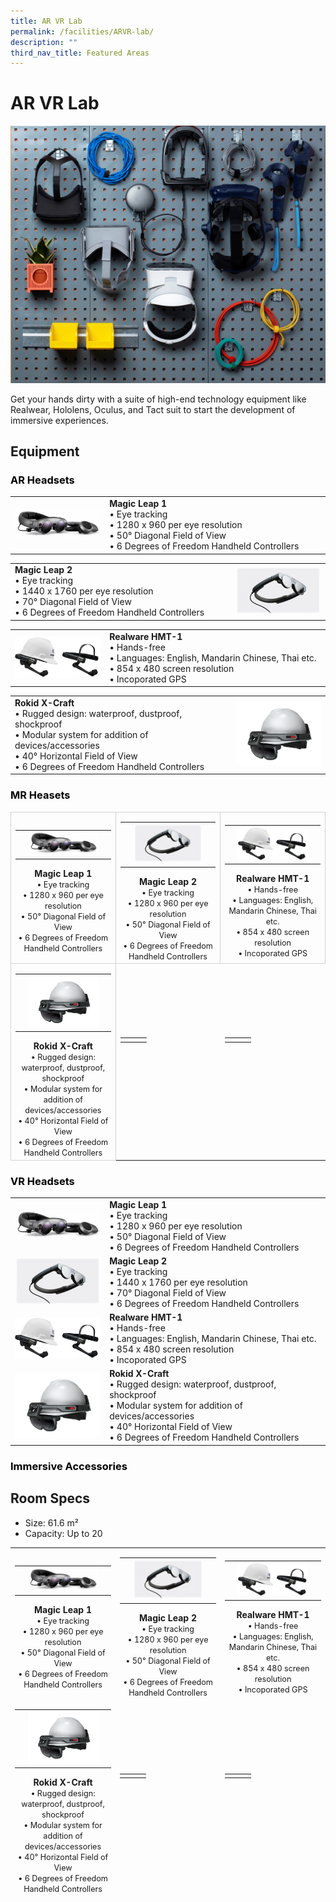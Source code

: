 ```yaml
---
title: AR VR Lab
permalink: /facilities/ARVR-lab/
description: ""
third_nav_title: Featured Areas
---
```


# AR VR Lab
![Equipment Wall](/images/Facilities/AR%20VR%20Lab/ARVR.jpg)

Get your hands dirty with a suite of high-end technology equipment like Realwear, Hololens, Oculus, and Tact suit to start the development of immersive experiences.
## Equipment

<h3 style="color: black">AR Headsets</h3>
   
<table>
	<tr>
		<td style="width:30%"><img src="/images/Facilities/AR%20VR%20Lab/AR%20Headset%20Magic%20Leap%201.png"></td>
		<td  style="width:70%"><b>Magic Leap 1</b>
			<br>• Eye tracking 
			<br>• 1280 x 960 per eye resolution
			<br>• 50° Diagonal Field of View
			<br>• 6 Degrees of Freedom Handheld Controllers
		</td>
	</tr>
</table>

<table>
	<tr>
		<td  style="width:70%"><b>Magic Leap 2</b>
			<br>• Eye tracking 
			<br>• 1440 x 1760 per eye resolution
			<br>• 70° Diagonal Field of View
			<br>• 6 Degrees of Freedom Handheld Controllers
		</td>
		<td style="width:30%"><img src="/images/Facilities/AR%20VR%20Lab/AR%20Headset%20Magic%20Leap%202.png"></td>
	</tr>
</table>

<table>
	<tr>
		<td style="width:30%"><img src="/images/Facilities/AR%20VR%20Lab/AR%20Headset%20Realware%20HMT-1.png"></td>
		<td  style="width:70%"><b>Realware HMT-1
</b>
			<br>• Hands-free
			<br>• Languages: English, Mandarin Chinese, Thai etc.
			<br>• 854 x 480 screen resolution
			<br>• Incoporated GPS
		</td>
	</tr>
</table>

<table>
	<tr>
		<td  style="width:70%"><b>Rokid X-Craft
</b>
			<br>• Rugged design: waterproof, dustproof, shockproof 
			<br>• Modular system for addition of devices/accessories
			<br>• 40° Horizontal Field of View
			<br>• 6 Degrees of Freedom Handheld Controllers
		</td>
		<td style="width:30%"><img src="/images/Facilities/AR%20VR%20Lab/AR%20Headset%20Rokid%20X-Craft.png"></td>
	</tr>
</table>

<h3 style="color: black">MR Heasets</h3>
<table>
    <!-- ROW 1 -->
	<tr>
		<td style="border: 1px solid lightgrey; width:33%; text-align: center;">			
			<table>
				<tr>
					<td></td>
					<td><img src="/images/Facilities/AR%20VR%20Lab/AR%20Headset%20Magic%20Leap%201.png"></td>
					<td></td>
                </tr>
            </table>
            <b>Magic Leap 1</b>
            <br><span style="font-size:0.9em;">• Eye tracking</span> 
			<br><span style="font-size:0.9em;">• 1280 x 960 per eye resolution</span>
			<br><span style="font-size:0.9em;">• 50° Diagonal Field of View</span>
			<br><span style="font-size:0.9em;">• 6 Degrees of Freedom Handheld Controllers</span>
		</td>
		<td style="border: 1px solid lightgrey; width:33%; text-align: center; ">			
			<table>
				<tr>
					<td></td>
					<td><img src="/images/Facilities/AR%20VR%20Lab/AR%20Headset%20Magic%20Leap%202.png"></td>
					<td></td>
                </tr>
			</table>
            <b>Magic Leap 2</b>
            <br><span style="font-size:0.9em;">• Eye tracking</span> 
			<br><span style="font-size:0.9em;">• 1280 x 960 per eye resolution</span>
			<br><span style="font-size:0.9em;">• 50° Diagonal Field of View</span>
			<br><span style="font-size:0.9em;">• 6 Degrees of Freedom Handheld Controllers</span>
		</td>
		<td style="border: 1px solid lightgrey; width:33%; text-align: center; ">			
			<table>
				<tr>
					<td></td>
					<td><img src="/images/Facilities/AR%20VR%20Lab/AR%20Headset%20Realware%20HMT-1.png"></td>
					<td></td>
                </tr>
			</table>
            <b>Realware HMT-1</b>
            <br><span style="font-size:0.9em;">• Hands-free</span> 
			<br><span style="font-size:0.9em;">• Languages: English, Mandarin Chinese, Thai etc.</span>
			<br><span style="font-size:0.9em;">• 854 x 480 screen resolution</span>
			<br><span style="font-size:0.9em;">• Incoporated GPS</span>
		</td>
	</tr>
    <!-- ROW 2 -->
    <tr>
		<td style="border: 1px solid lightgrey; width:33%; text-align: center; ">			
			<table>
				<tr>
					<td></td>
					<td><img src="/images/Facilities/AR%20VR%20Lab/AR%20Headset%20Rokid%20X-Craft.png"></td>
					<td></td>
                </tr>
            </table>
            <b>Rokid X-Craft</b>
            <br><span style="font-size:0.9em;">• Rugged design: waterproof, dustproof, shockproof</span> 
			<br><span style="font-size:0.9em;">• Modular system for addition of devices/accessories</span>
			<br><span style="font-size:0.9em;">• 40° Horizontal Field of View</span>
			<br><span style="font-size:0.9em;">• 6 Degrees of Freedom Handheld Controllers</span>
		</td>
		<td style="width:33%;">			
			<table>
				<tr>
					<td></td>
					<td></td>
					<td></td>
                </tr>
			</table>
            <b></b>
            <br><span style="font-size:0.9em;"></span>
            <br><span style="font-size:0.9em;"></span>
            <br><br><span style="font-size:0.8em; line-height:0.8em;"></span>
		</td>
		<td style="width:33%;">			
			<table>
				<tr>
					<td></td>
					<td></td>
					<td></td>
                </tr>
			</table>
            <b></b>
            <br><span style="font-size:0.9em;"></span>
            <br><span style="font-size:0.9em;"></span>
            <br><br><span style="font-size:0.8em; line-height:0.8em;"></span>
		</td>
	</tr>
</table>



<h3 style="color: black">VR Headsets</h3>
<table>
	<tr>
		<td style="width:30%"><img src="/images/Facilities/AR%20VR%20Lab/AR%20Headset%20Magic%20Leap%201.png"></td>
		<td  style="width:70%"><b>Magic Leap 1</b>
			<br>• Eye tracking 
			<br>• 1280 x 960 per eye resolution
			<br>• 50° Diagonal Field of View
			<br>• 6 Degrees of Freedom Handheld Controllers
		</td>
	</tr>
	<tr>
		<td style="width:30%"><img src="/images/Facilities/AR%20VR%20Lab/AR%20Headset%20Magic%20Leap%202.png"></td>
		<td  style="width:70%"><b>Magic Leap 2</b>
			<br>• Eye tracking 
			<br>• 1440 x 1760 per eye resolution
			<br>• 70° Diagonal Field of View
			<br>• 6 Degrees of Freedom Handheld Controllers
		</td>
	</tr>
	<tr>
		<td style="width:30%"><img src="/images/Facilities/AR%20VR%20Lab/AR%20Headset%20Realware%20HMT-1.png"></td>
		<td  style="width:70%"><b>Realware HMT-1
</b>
			<br>• Hands-free
			<br>• Languages: English, Mandarin Chinese, Thai etc.
			<br>• 854 x 480 screen resolution
			<br>• Incoporated GPS
		</td>
	</tr>
  <tr>
				<td style="width:30%"><img src="/images/Facilities/AR%20VR%20Lab/AR%20Headset%20Rokid%20X-Craft.png"></td>
		<td  style="width:70%"><b>Rokid X-Craft
</b>
			<br>• Rugged design: waterproof, dustproof, shockproof 
			<br>• Modular system for addition of devices/accessories
			<br>• 40° Horizontal Field of View
			<br>• 6 Degrees of Freedom Handheld Controllers
		</td>
	</tr>
</table>
<h3 style="color: black">Immersive Accessories</h3>

## Room Specs
* Size: 61.6 m²
* Capacity: Up to 20

<table>
    <!-- ROW 1 -->
	<tr>
		<td style="border-bottom: hidden; width:33%; text-align: center;">			
			<table>
				<tr>
					<td></td>
					<td><img src="/images/Facilities/AR%20VR%20Lab/AR%20Headset%20Magic%20Leap%201.png"></td>
					<td></td>
                </tr>
            </table>
            <b>Magic Leap 1</b>
            <br><span style="font-size:0.9em;">• Eye tracking</span> 
			<br><span style="font-size:0.9em;">• 1280 x 960 per eye resolution</span>
			<br><span style="font-size:0.9em;">• 50° Diagonal Field of View</span>
			<br><span style="font-size:0.9em;">• 6 Degrees of Freedom Handheld Controllers</span>
		</td>
		<td style="border-bottom: hidden; width:33%; text-align: center; ">			
			<table>
				<tr>
					<td></td>
					<td><img src="/images/Facilities/AR%20VR%20Lab/AR%20Headset%20Magic%20Leap%202.png"></td>
					<td></td>
                </tr>
			</table>
            <b>Magic Leap 2</b>
            <br><span style="font-size:0.9em;">• Eye tracking</span> 
			<br><span style="font-size:0.9em;">• 1280 x 960 per eye resolution</span>
			<br><span style="font-size:0.9em;">• 50° Diagonal Field of View</span>
			<br><span style="font-size:0.9em;">• 6 Degrees of Freedom Handheld Controllers</span>
		</td>
		<td style="border-bottom: hidden; width:33%; text-align: center; ">			
			<table>
				<tr>
					<td></td>
					<td><img src="/images/Facilities/AR%20VR%20Lab/AR%20Headset%20Realware%20HMT-1.png"></td>
					<td></td>
                </tr>
			</table>
            <b>Realware HMT-1</b>
            <br><span style="font-size:0.9em;">• Hands-free</span> 
			<br><span style="font-size:0.9em;">• Languages: English, Mandarin Chinese, Thai etc.</span>
			<br><span style="font-size:0.9em;">• 854 x 480 screen resolution</span>
			<br><span style="font-size:0.9em;">• Incoporated GPS</span>
		</td>
	</tr>
    <!-- ROW 2 -->
    <tr>
		<td style="border-bottom: hidden; width:33%; text-align: center; ">			
			<table>
				<tr>
					<td></td>
					<td><img src="/images/Facilities/AR%20VR%20Lab/AR%20Headset%20Rokid%20X-Craft.png"></td>
					<td></td>
                </tr>
            </table>
            <b>Rokid X-Craft</b>
            <br><span style="font-size:0.9em;">• Rugged design: waterproof, dustproof, shockproof</span> 
			<br><span style="font-size:0.9em;">• Modular system for addition of devices/accessories</span>
			<br><span style="font-size:0.9em;">• 40° Horizontal Field of View</span>
			<br><span style="font-size:0.9em;">• 6 Degrees of Freedom Handheld Controllers</span>
		</td>
		<td style="border-bottom: hidden; width:33%; ; text-align: center; ">			
			<table>
				<tr>
					<td></td>
					<td></td>
					<td></td>
                </tr>
			</table>
            <b></b>
            <br><span style="font-size:0.9em;"></span>
            <br><span style="font-size:0.9em;"></span>
            <br><br><span style="font-size:0.8em; line-height:0.8em;"></span>
		</td>
		<td style="border-bottom: hidden; width:33%; ; text-align: center; ">			
			<table>
				<tr>
					<td></td>
					<td></td>
					<td></td>
                </tr>
			</table>
            <b></b>
            <br><span style="font-size:0.9em;"></span>
            <br><span style="font-size:0.9em;"></span>
            <br><br><span style="font-size:0.8em; line-height:0.8em;"></span>
		</td>
	</tr>
</table>